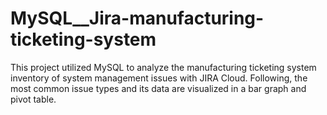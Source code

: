 # MySQL__Jira-manufacturing-ticketing-system
This project utilized MySQL to analyze the manufacturing ticketing system inventory of system management issues with JIRA Cloud. Following, the most common issue types and its data are visualized in a bar graph and pivot table. 
